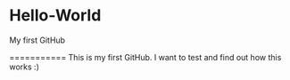 Hello-World
===========

My first GitHub


===========
This is my first GitHub. I want to test and find out how this works :)
